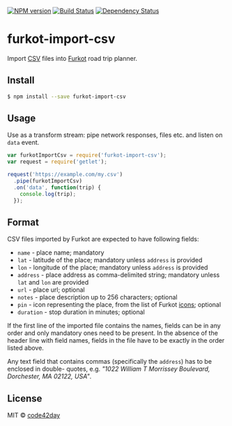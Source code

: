 [![NPM version][npm-image]][npm-url]
[![Build Status][travis-image]][travis-url]
[![Dependency Status][gemnasium-image]][gemnasium-url]

# furkot-import-csv

Import [CSV] files into [Furkot] road trip planner.

## Install

```sh
$ npm install --save furkot-import-csv
```

## Usage

Use as a transform stream: pipe network responses, files etc. and listen on `data` event.

```js
var furkotImportCsv = require('furkot-import-csv');
var request = require('getlet');

request('https://example.com/my.csv')
  .pipe(furkotImportCsv)
  .on('data', function(trip) {
    console.log(trip);
  });
```

## Format

CSV files imported by Furkot are expected to have following fields:
- `name` - place name; mandatory
- `lat` - latitude of the place; mandatory unless `address` is provided
- `lon` - longitude of the place; mandatory unless `address` is provided
- `address` - place address as comma-delimited string; mandatory unless `lat` and `lon` are provided
- `url` - place url; optional
- `notes` - place description up to 256 characters; optional
- `pin` - icon representing the place, from the list of Furkot [icons]; optional
- `duration` - stop duration in minutes; optional

If the first line of the imported file contains the names, fields can be in any order and only
mandatory ones need to be present. In the absence of the header line with field names, fields in the
file have to be exactly in the order listed above.

Any text field that contains commas (specifically the `address`) has to be enclosed in double-
quotes, e.g. *"1022 William T Morrissey Boulevard, Dorchester, MA 02122, USA"*.

## License

MIT © [code42day](https://code42day.com)

[Furkot]: https://furkot.com
[CSV]: http://en.wikipedia.org/wiki/Comma-separated_values
[icons]: https://furkot.github.io/icon-fonts/build/furkot.html

[npm-image]: https://img.shields.io/npm/v/furkot-import-csv.svg
[npm-url]: https://npmjs.org/package/furkot-import-csv

[travis-url]: https://travis-ci.org/furkot/import-csv
[travis-image]: https://img.shields.io/travis/furkot/import-csv.svg

[gemnasium-image]: https://img.shields.io/gemnasium/furkot/import-csv.svg
[gemnasium-url]: https://gemnasium.com/furkot/import-csv
